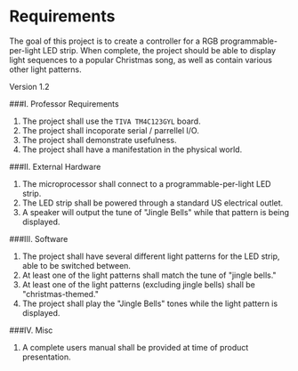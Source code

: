 # Requirements
The goal of this project is to create a controller for a RGB programmable-per-light LED strip. When complete, the project should be able to display light sequences to a popular Christmas song, as well as contain various other light patterns.  

Version 1.2

###I. Professor Requirements
1. The project shall use the `TIVA TM4C123GYL` board.
2. The project shall incoporate serial / parrellel I/O.
3. The project shall demonstrate usefulness.
4. The project shall have a manifestation in the physical world.
	
###II. External Hardware
1. The microprocessor shall connect to a programmable-per-light LED strip.
2. The LED strip shall be powered through a standard US
electrical outlet.
3. A speaker will output the tune of "Jingle Bells" while that pattern is being displayed.
	
###III. Software  
1. The project shall have several different light patterns
for the LED strip, able to be switched between.
2. At least one of the light patterns shall match
the tune of "jingle bells."
3. At least one of the light patterns (excluding jingle bells)
shall be "christmas-themed."
4. The project shall play the "Jingle Bells" tones while the light pattern is displayed. 

###IV. Misc
1. A complete users manual shall be provided at time of
product presentation.
